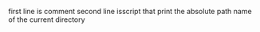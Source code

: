 first line is comment
second line isscript that print the absolute path name of the current directory

